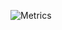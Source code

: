 ![Metrics](https://metrics.lecoq.io/AbderrahimLach?template=classic&languages=1&isocalendar=1&isocalendar.duration=half-year&config.timezone=Europe%2FParis&config.animated=true)

